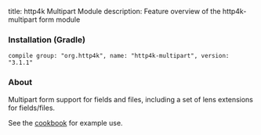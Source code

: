 title: http4k Multipart Module
description: Feature overview of the http4k-multipart form module

### Installation (Gradle)
```compile group: "org.http4k", name: "http4k-multipart", version: "3.1.1"```

### About

Multipart form support for fields and files, including a set of lens extensions for fields/files.

See the [cookbook](/cookbook/multipart_forms/) for example use.
